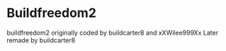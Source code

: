 Buildfreedom2
=============

buildfreedom2 originally coded by buildcarter8 and xXWilee999Xx Later remade by buildcarter8
